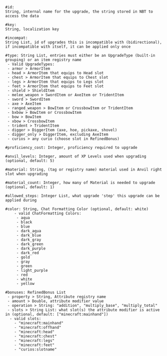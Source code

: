 	#id: 
	String, internal name for the upgrade, the string stored in NBT to access the data
	
	#key: 
	String, localization key
	
	#incompat: 
	String List, id of upgrades this is incompatible with (bidirectional), if incompatible with itself, it can be applied only once
	
	#type: String List, entries must either be an UpgradeType (built-in grouping) or an item registry name
	 - Valid UpgradeTypes:
	 - armor > ArmorItem
	 - head > ArmorItem that equips to Head slot
	 - chest > ArmorItem that equips to Chest slot
	 - legs > ArmorItem that equips to Legs slot
	 - feet > ArmorItem that equips to Feet slot
	 - shield > ShieldItem
	 - melee_weapon > SwordItem or AxeItem or TridentItem
	 - sword > SwordItem
	 - axe > AxeItem
	 - ranged_weapon > BowItem or CrossbowItem or TridentItem
	 - bxbow > BowItem or CrossbowItem
	 - bow > BowItem
	 - xbow > CrossbowItem
	 - trident > TridentItem
	 - digger > DiggerItem (axe, hoe, pickaxe, shovel)
	 - digger_only > DiggerItem, excluding AxeItem
	 - curios > any curio (choose slot in RefinedBonus)
	 
	#proficiency_cost: Integer, proficiency required to upgrade
	
	#anvil_levels: Integer, amount of XP Levels used when upgrading (optional, default: 5)
	
	#material: String, (tag or registry name) material used in Anvil right slot when upgrading
	
	#material_count: Integer, how many of Material is needed to upgrade (optional, default: 1)
	
	#allowed_steps: Integer List, what upgrade 'step' this upgrade can be applied during
	
	#color: String, Chat Formatting Color (optional, default: white)
		- valid ChatFormatting Colors:
		 - aqua
		 - black
		 - blue
		 - dark_aqua
		 - dark_blue
		 - dark_gray
		 - dark_green
		 - dark_purple
		 - dark_red
		 - gold
		 - gray
		 - green
		 - light_purple
		 - red
		 - white
		 - yellow
		 
	#bonuses: RefinedBonus List
	 - property > String, Attribute registry name
	 - amount > Double, attribute modifier value
	 - operation > String: "addition", "multiply_base", "multiply_total"
	 - slots > String List: what slot(s) the attribute modifier is active in (optional, default: ["minecraft:mainhand"])
	  - valid slots:
		- "minecraft:mainhand"
		- "minecraft:offhand"
		- "minecraft:head"
		- "minecraft:chest"
		- "minecraft:legs"
		- "minecraft:feet"
		- "curios:slotname"
